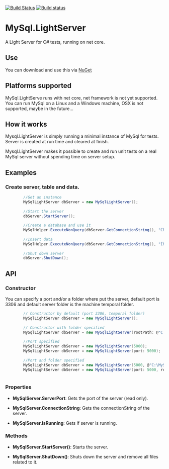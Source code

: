 [![Build Status](https://travis-ci.org/carlosjdelgado/MySql.LightServer.svg?branch=master)](https://travis-ci.org/carlosjdelgado/MySql.LightServer)
[![Build status](https://ci.appveyor.com/api/projects/status/9vbaofala03rch1m/branch/master?svg=true)](https://ci.appveyor.com/project/carlosjdelgado/mysql-lightserver/branch/master)
# MySql.LightServer 
A Light Server for C# tests, running on net core.

## Use
You can download and use this via [NuGet](https://www.nuget.org/packages/MySql.LightServer/)

## Platforms supported
MySql.LightServe runs with net core, net framework is not yet supported.
You can run MySql on a Linux and a Windows machine, OSX is not supported, maybe in the future...

## How it works
Mysql.LightServer is simply running a minimal instance of MySql for tests. Server is created at run time and cleared at finish.

Mysql.LightServer makes it possible to create and run unit tests on a real MySql server without spending time on server setup.

## Examples
### Create server, table and data.

```c#
        //Get an instance
        MySqlLightServer dbServer = new MySqlLightServer();
        
        //Start the server
        dbServer.StartServer();
        
        //Create a database and use it
        MySqlHelper.ExecuteNonQuery(dbServer.GetConnectionString(), "CREATE DATABASE testserver; USE testserver;");
        
        //Insert data
        MySqlHelper.ExecuteNonQuery(dbServer.GetConnectionString(), "INSERT INTO testTable (`id`, `value`) VALUES (2, 'test value')"); 
        
        //Shut down server
        dbServer.ShutDown();
```
## API
### Constructor
You can specify a port and/or a folder where put the server, default port is 3306 and default server folder is the machine temporal folder.
```c#
        // Constructor by default (port 3306, temporal folder)
        MySqlLightServer dbServer = new MySqlLightServer();
        
        // Constructor with folder specified
        MySqlLightServer dbServer = new MySqlLightServer(rootPath: @"C:\MySqlLightServer");
        
        //Port specified
        MySqlLightServer dbServer = new MySqlLightServer(5000);
        MySqlLightServer dbServer = new MySqlLightServer(port: 5000); 
        
        //Port and folder specified
        MySqlLightServer dbServer = new MySqlLightServer(5000, @"C:\MySqlLightServer");
        MySqlLightServer dbServer = new MySqlLightServer(port: 5000, rootPath: @"C:\MySqlLightServer"); 
        
```
### Properties
* **MySqlServer.ServerPort**: Gets the port of the server (read only).

* **MySqlServer.ConnectionString**: Gets the connectionString of the server.

* **MySqlServer.IsRunning**: Gets if server is running.

### Methods
* **MySqlServer.StartServer()**: Starts the server.

* **MySqlServer.ShutDown()**: Shuts down the server and remove all files related to it.

